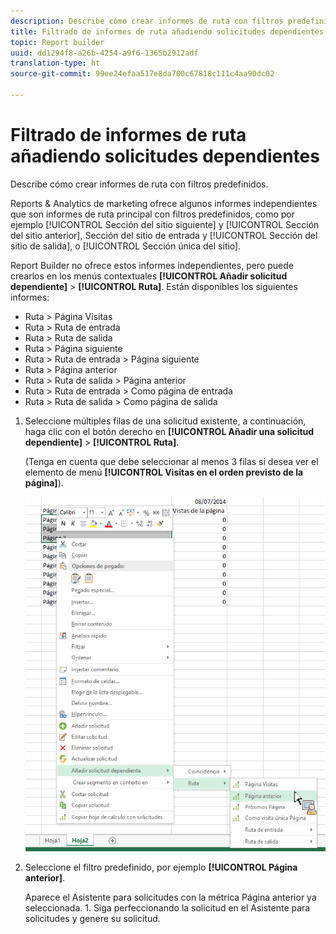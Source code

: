 ```yaml
---
description: Describe cómo crear informes de ruta con filtros predefinidos.
title: Filtrado de informes de ruta añadiendo solicitudes dependientes
topic: Report builder
uuid: dd1294f8-a26b-4254-a9f6-1365b2912adf
translation-type: ht
source-git-commit: 99ee24efaa517e8da700c67818c111c4aa90dc02

---
```



# Filtrado de informes de ruta añadiendo solicitudes dependientes

Describe cómo crear informes de ruta con filtros predefinidos.

Reports &amp; Analytics de marketing ofrece algunos informes independientes que son informes de ruta principal con filtros predefinidos, como por ejemplo [!UICONTROL Sección del sitio siguiente] y [!UICONTROL Sección del sitio anterior], Sección del sitio de entrada y [!UICONTROL Sección del sitio de salida], o [!UICONTROL Sección única del sitio].

Report Builder no ofrece estos informes independientes, pero puede crearlos en los menús contextuales **[!UICONTROL Añadir solicitud dependiente]** > **[!UICONTROL Ruta]**. Están disponibles los siguientes informes:

* Ruta > Página Visitas
* Ruta > Ruta de entrada
* Ruta > Ruta de salida
* Ruta > Página siguiente
* Ruta > Ruta de entrada > Página siguiente
* Ruta > Página anterior
* Ruta > Ruta de salida > Página anterior
* Ruta > Ruta de entrada > Como página de entrada
* Ruta > Ruta de salida > Como página de salida

1. Seleccione múltiples filas de una solicitud existente, a continuación, haga clic con el botón derecho en **[!UICONTROL Añadir una solicitud dependiente]** > **[!UICONTROL Ruta]**.

   (Tenga en cuenta que debe seleccionar al menos 3 filas si desea ver el elemento de menú **[!UICONTROL Visitas en el orden previsto de la página]**).

   ![](assets/dependen_request.png)

1. Seleccione el filtro predefinido, por ejemplo **[!UICONTROL Página anterior]**.

   Aparece el Asistente para solicitudes con la métrica Página anterior ya seleccionada. 1. Siga perfeccionando la solicitud en el Asistente para solicitudes y genere su solicitud.
